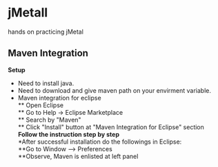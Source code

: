 # jMetall
hands on practicing jMetal 

## Maven Integration
**Setup**<br>
* Need to install java.<br>
* Need to download and give maven path on your envirment variable.<br>
* Maven integration for eclipse<br>
       ** Open Eclipse<br>
       ** Go to Help -> Eclipse Marketplace<br>
       ** Search by "Maven"<br>
       ** Click "Install" button at "Maven Integration for Eclipse" section<br>
**Follow the instruction step by step**<br>
*After successful installation do the followings in Eclipse:<br>
       **Go to Window --> Preferences <br>
       **Observe, Maven is enlisted at left panel <br>
